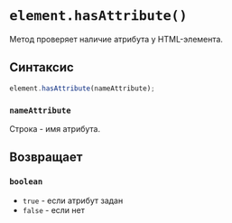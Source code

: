 # `element.hasAttribute()`

Метод проверяет наличие атрибута у HTML-элемента.

## Синтаксис

```js
element.hasAttribute(nameAttribute);
```

### `nameAttribute`

Строка - имя атрибута.

## Возвращает

### `boolean`

- `true` - если атрибут задан
- `false` - если нет

